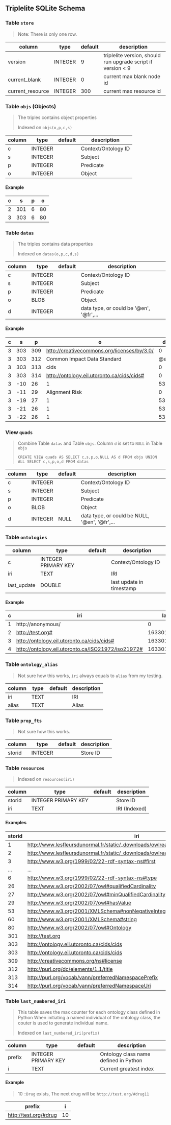 ## Triplelite SQLite Schema
### Table `store`
> Note: There is only one row.

| column           | type    | default | description                                                  |
|------------------|---------|---------|--------------------------------------------------------------|
| version          | INTEGER | 9       | triplelite version, should run upgrade script if version < 9 |
| current_blank    | INTEGER | 0       | current max blank node id                                    |
| current_resource | INTEGER | 300     | current max resource id                                      |

### Table `objs` (Objects)
> The triples contains object properties
>
> Indexed on `objs(o,p,c,s)`

| column | type    | default | description |
|--------|---------|---------|-------------|
| c      | INTEGER |         | Context/Ontology ID    |
| s      | INTEGER |         | Subject     |
| p      | INTEGER |         | Predicate   |
| o      | INTEGER |         | Object      |

#### Example
| c | s   | p | o  |
|---|-----|---|----|
| 2 | 301 | 6 | 80 |
| 3 | 303 | 6 | 80 |

### Table `datas`
> The triples contains data properties
> 
> Indexed on `datas(o,p,c,d,s)`

| column | type    | default | description |
|--------|---------|---------|-------------|
| c      | INTEGER |         | Context/Ontology ID    |
| s      | INTEGER |         | Subject     |
| p      | INTEGER |         | Predicate   |
| o      | BLOB    |         | Object      |
| d      | INTEGER |         | data type, or could be '@en', '@fr',...  |

#### Example
| c | s   | p   | o                                           | d   |
|---|-----|-----|---------------------------------------------|-----|
| 3 | 303 | 309 | http://creativecommons.org/licenses/by/3.0/ | 0   |
| 3 | 303 | 312 | Common Impact Data Standard                 | @en |
| 3 | 303 | 313 | cids                                        | 0   |
| 3 | 303 | 314 | http://ontology.eil.utoronto.ca/cids/cids#  | 0   |
| 3 | -10 | 26  | 1                                           | 53  |
| 3 | -11 | 29  | Alignment Risk                              | 0   |
| 3 | -19 | 27  | 1                                           | 53  |
| 3 | -21 | 26  | 1                                           | 53  |
| 3 | -22 | 26  | 1                                           | 53  |

### View `quads`
> Combine Table `datas` and Table `objs`. Column `d` is set to `NULL` in Table `objs`
> 
> `CREATE VIEW quads AS SELECT c,s,p,o,NULL AS d FROM objs UNION ALL SELECT c,s,p,o,d FROM datas`

| column | type    | default | description |
|--------|---------|---------|-------------|
| c      | INTEGER |         | Context/Ontology ID    |
| s      | INTEGER |         | Subject     |
| p      | INTEGER |         | Predicate   |
| o      | BLOB    |         | Object      |
| d      | INTEGER | NULL    | data type, or could be NULL, '@en', '@fr',...    |

### Table `ontologies`

| column      | type                | default | description |
|-------------|---------------------|---------|-------------|
| c           | INTEGER PRIMARY KEY |         | Context/Ontology ID    |
| iri         | TEXT                |         | IRI         |
| last_update | DOUBLE              |         | last update in timestamp |

#### Example
| c | iri                                                | last_update        |
|---|----------------------------------------------------|--------------------|
| 1 | http://anonymous/                                  | 0                  |
| 2 | http://test.org#                                   | 1633013873.126485  |
| 3 | http://ontology.eil.utoronto.ca/cids/cids#         | 1633013870.9506207 |
| 4 | http://ontology.eil.utoronto.ca/ISO21972/iso21972# | 1633013870.984842  |

### Table `ontology_alias`
> Not sure how this works, `iri` always equals to `alias` from my testing.

| column | type | default | description |
|--------|------|---------|-------------|
| iri    | TEXT |         | IRI         |
| alias  | TEXT |         | Alias       |

### Table `prop_fts`
> Not sure how this works.

| column | type    | default | description |
|--------|---------|---------|-------------|
| storid | INTEGER |         | Store ID    |

### Table `resources`
> Indexed on `resources(iri)`

| column | type                | default | description |
|--------|---------------------|---------|-------------|
| storid | INTEGER PRIMARY KEY |         | Store ID    |
| iri    | TEXT                |         | IRI  (Indexed)       |

#### Examples
| storid | iri                                                                                   |
|--------|---------------------------------------------------------------------------------------|
| 1      | http://www.lesfleursdunormal.fr/static/_downloads/owlready_ontology.owl#python_module |
| 2      | http://www.lesfleursdunormal.fr/static/_downloads/owlready_ontology.owl#python_name   |
| 3      | http://www.w3.org/1999/02/22-rdf-syntax-ns#first                                      |
| ...    | ...                                                                                   |
| 6      | http://www.w3.org/1999/02/22-rdf-syntax-ns#type                                       |
| 26     | http://www.w3.org/2002/07/owl#qualifiedCardinality                                    |
| 27     | http://www.w3.org/2002/07/owl#minQualifiedCardinality                                 |
| 29     | http://www.w3.org/2002/07/owl#hasValue                                                |
| 53     | http://www.w3.org/2001/XMLSchema#nonNegativeInteger                                   |
| 60     | http://www.w3.org/2001/XMLSchema#string                                               |
| 80     | http://www.w3.org/2002/07/owl#Ontology                                                |
| 301    | http://test.org                                                                       |
| 303    | http://ontology.eil.utoronto.ca/cids/cids                                             |
| 303    | http://ontology.eil.utoronto.ca/cids/cids                                             |
| 309    | http://creativecommons.org/ns#license                                                 |
| 312    | http://purl.org/dc/elements/1.1/title                                                 |
| 313    | http://purl.org/vocab/vann/preferredNamespacePrefix                                   |
| 314    | http://purl.org/vocab/vann/preferredNamespaceUri                                      |                                       |                                          |                                                                         |

### Table `last_numbered_iri`
> This table saves the max counter for each ontology class defined in Python
> When initiating a named individual of the ontology class, the couter is used to generate individual name.
> 
> Indexed on `last_numbered_iri(prefix)`

| column | type                | default | description                           |
|--------|---------------------|---------|---------------------------------------|
| prefix | INTEGER PRIMARY KEY |         | Ontology class name defined in Python |
| i      | TEXT                |         | Current greatest index                |

#### Example
> 10 `:Drug` exists, The next drug will be `http://test.org/#drug11` 

| prefix                | i  |
|-----------------------|----|
| http://test.org/#drug | 10 |